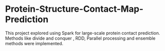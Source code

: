 # Protein-Structure-Contact-Map-Prediction
This project explored using Spark for large-scale protein contact prediction. Methods like divide and conquer , RDD, Parallel processing and ensemble methods were implemented.
